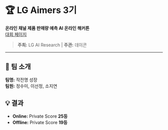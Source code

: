 # 🏆 LG Aimers 3기
**온라인 채널 제품 판매량 예측 AI 온라인 해커톤**  
[대회 페이지](https://dacon.io/competitions/official/236129/overview/description)

> **주최:** LG AI Research | **주관:** 데이콘

---

## 📌 팀 소개
**팀명:** 작전명 성장  
**팀원:** 정수미, 이선정, 소지연


## 💡 결과
- **Online:** Private Score **25등**  
- **Offline:** Private Score **19등**
